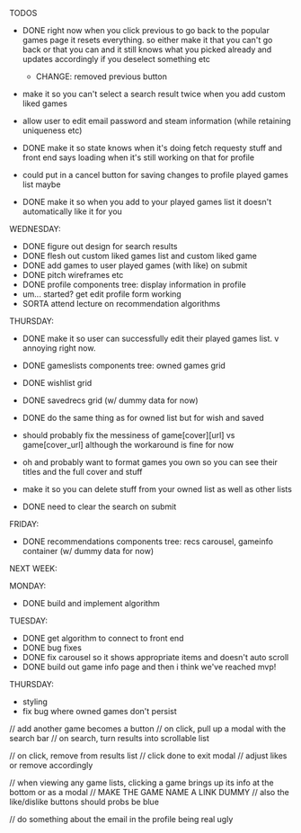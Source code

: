 TODOS

* DONE right now when you click previous to go back to the popular games page it resets everything. so either make it that you can't go back or that you can and it still knows what you picked already and updates accordingly if you deselect something etc
  * CHANGE: removed previous button

* make it so you can't select a search result twice when you add custom liked games

* allow user to edit email password and steam information (while retaining uniqueness etc)

* DONE make it so state knows when it's doing fetch requesty stuff and front end says loading when it's still working on that for profile

* could put in a cancel button for saving changes to profile played games list maybe

* DONE make it so when you add to your played games list it doesn't automatically like it for you

WEDNESDAY:
  * DONE figure out design for search results
  * DONE flesh out custom liked games list and custom liked game
  * DONE add games to user played games (with like) on submit
  * DONE pitch wireframes etc
  * DONE profile components tree: display information in profile  
  * um... started? get edit profile form working
  * SORTA attend lecture on recommendation algorithms

THURSDAY:
  * DONE make it so user can successfully edit their played games list. v annoying right now.
  * DONE gameslists components tree: owned games grid 
  * DONE wishlist grid 
  * DONE savedrecs grid (w/ dummy data for now)

  * DONE do the same thing as for owned list but for wish and saved
  * should probably fix the messiness of game[cover][url] vs game[cover_url] although the workaround is fine for now
  * oh and probably want to format games you own so you can see their titles and the full cover and stuff
  * make it so you can delete stuff from your owned list as well as other lists
  * DONE need to clear the search on submit
    

FRIDAY:
  * DONE recommendations components tree: recs carousel, gameinfo container (w/ dummy data for now)

NEXT WEEK:

MONDAY: 
  * DONE build and implement algorithm

TUESDAY: 
  * DONE get algorithm to connect to front end
  * DONE bug fixes
  * DONE fix carousel so it shows appropriate items and doesn't auto scroll
  * DONE build out game info page
  and then i think we've reached mvp!

THURSDAY:

  * styling
  * fix bug where owned games don't persist

  // add another game becomes a button
  // on click, pull up a modal with the search bar 
  // on search, turn results into scrollable list

  // on click, remove from results list
  // click done to exit modal
  // adjust likes or remove accordingly

  // when viewing any game lists, clicking a game brings up its info at the bottom or as a modal
  // MAKE THE GAME NAME A LINK DUMMY
  // also the like/dislike buttons should probs be blue

  // do something about the email in the profile being real ugly